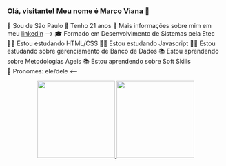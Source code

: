 ### Olá, visitante! Meu nome é Marco Viana 👋
 👾 Sou de São Paulo
 👾 Tenho 21 anos
 👾 Mais informações sobre mim em meu [linkedIn](https://www.linkedin.com/in/marco-viana2022/)
-->
 🎓 Formado em Desenvolvimento de Sistemas pela Etec
 🧑‍🎓 Estou estudando HTML/CSS
 🧑‍🎓 Estou estudando Javascript
 🧑‍🎓 Estou estudando sobre gerenciamento de Banco de Dados
 📚 Estou aprendendo sobre Metodologias Ágeis
 📚 Estou aprendendo sobre Soft Skills   
 🌱 Pronomes: ele/dele
<--
<div align="center">
  <a href="https://github.com/rafaballerini">
  <img height="180em" src="https://github-readme-stats.vercel.app/api?username=rafaballerini&show_icons=true&theme=dracula&include_all_commits=true&count_private=true"/>
  <img height="180em" src="https://github-readme-stats.vercel.app/api/top-langs/?username=rafaballerini&layout=compact&langs_count=7&theme=dracula"/>

